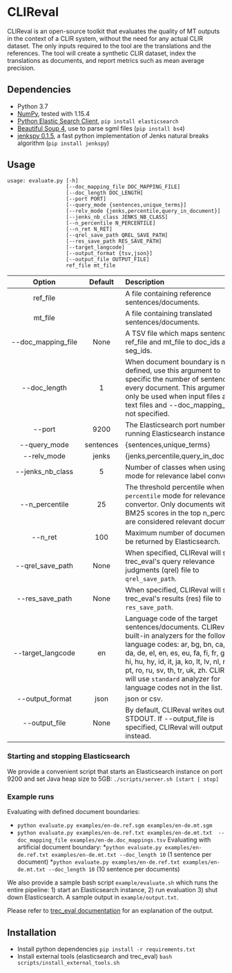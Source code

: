 
# CLIReval


CLIReval is an open-source toolkit that evaluates the quality of MT outputs in the context of a CLIR system, without the need for any actual CLIR dataset. The only inputs required to the tool are the translations and the references. The tool will create a synthetic CLIR dataset, index the translations as documents, and report metrics such as mean average precision.

## Dependencies
* Python 3.7
* [NumPy](http://www.numpy.org/), tested with 1.15.4
* [Python Elastic Search Client](https://elasticsearch-py.readthedocs.io/en/master/), `pip install elasticsearch`
* [Beautiful Soup 4](https://www.crummy.com/software/BeautifulSoup/bs4/doc/), use to parse sgml files (`pip install bs4`)
* [jenkspy 0.1.5](https://github.com/mthh/jenkspy), a fast python implementation of Jenks natural breaks algorithm (`pip install jenkspy`)

## Usage
```
usage: evaluate.py [-h] 
				   [--doc_mapping_file DOC_MAPPING_FILE]
				   [--doc_length DOC_LENGTH]
				   [--port PORT] 
				   [--query_mode {sentences,unique_terms}]
                   [--relv_mode {jenks,percentile,query_in_document}]
                   [--jenks_nb_class JENKS_NB_CLASS]
                   [--n_percentile N_PERCENTILE] 
                   [--n_ret N_RET]
                   [--qrel_save_path QREL_SAVE_PATH]
                   [--res_save_path RES_SAVE_PATH]
                   [--target_langcode]
                   [--output_format {tsv,json}]
                   [--output_file OUTPUT_FILE]
                   ref_file mt_file
```             

|&nbsp;&nbsp;&nbsp;&nbsp;&nbsp;&nbsp;&nbsp;&nbsp;&nbsp;&nbsp;&nbsp;&nbsp;Option&nbsp;&nbsp;&nbsp;&nbsp;&nbsp;&nbsp;&nbsp;&nbsp;&nbsp;&nbsp;&nbsp;&nbsp;|Default|Description|
|:--:|:-------------:|:-----|
| ref_file|  | A file containing reference sentences/documents. |
| mt_file |  | A file containing translated sentences/documents. |
| \-\-doc_mapping_file | None | A TSV file which maps sentences in ref_file and mt_file to doc_ids and seg_ids. |
| \-\-doc_length | 1 | When document boundary is not defined, use this argument to specific the number of sentences in every document. This argument will only be used when input files are raw text files and \-\-doc_mapping_file is not specified. |
| \-\-port | 9200 |The Elasticsearch port number of a running Elasticsearch instance.|
| \-\-query_mode | sentences | {sentences,unique_terms}|
| \-\-relv_mode | jenks | {jenks,percentile,query_in_document}|
| \-\-jenks_nb_class | 5 |Number of classes when using `jenks` mode for relevance label converter. |
| \-\-n_percentile | 25 |The threshold percentile when using `percentile` mode for relevance label convertor. Only documents with BM25 scores in the top n_percentile are considered relevant documents. |
| \-\-n_ret | 100 | Maximum number of documents to be returned by Elasticsearch. |
| \-\-qrel_save_path | None | When specified, CLIReval will save trec_eval's query relevance judgments (qrel) file to `qrel_save_path`.  |
| \-\-res_save_path | None | When specified, CLIReval will save trec_eval's results (res) file to `res_save_path`.|
| \-\-target_langcode| en | Language code of the target sentences/documents. CLIReval has built-in analyzers for the following language codes: ar, bg, bn, ca, cs, da, de, el, en, es, eu, fa, fi, fr, ga, gl, hi, hu, hy, id, it, ja, ko, lt, lv, nl, no, pl, pt, ro, ru, sv, th, tr, uk, zh. CLIReval will use `standard` analyzer for language codes not in the list.|
| \-\-output_format | json | json or csv.|
| \-\-output_file | None | By default, CLIReval writes output to STDOUT. If \-\-output_file is specified, CLIReval will output to file instead. |
### Starting and stopping Elasticsearch
We provide a convenient script that starts an Elasticsearch instance on port 9200 and set Java heap size to 5GB:
`./scripts/server.sh [start | stop]`

### Example runs
Evaluating with defined document boundaries:
* `python evaluate.py examples/en-de.ref.sgm examples/en-de.mt.sgm`
* `python evaluate.py examples/en-de.ref.txt examples/en-de.mt.txt  --doc_mapping_file examples/en-de.doc_mappings.tsv`
Evaluating with artificial document boundary:
*`python evaluate.py examples/en-de.ref.txt examples/en-de.mt.txt --doc_length 10` (1 sentence per document)
*`python evaluate.py examples/en-de.ref.txt examples/en-de.mt.txt --doc_length 10` (10 sentence per documents)

We also provide a sample bash script `example/evaluate.sh` which runs the entire pipeline: 1) start an Elasticsearch instance, 2) run evaluation 3) shut down Elasticsearch.
A sample output in `example/output.txt`. 

Please refer to [trec_eval documentation](https://w-nlpir.nist.gov/projects/trecvid/trecvid.tools/trec_eval_video/A.README) for an explanation of the output.

## Installation
* Install python dependencies  `pip install -r requirements.txt`
* Install external tools (elasticsearch and trec_eval) `bash scripts/install_external_tools.sh`
